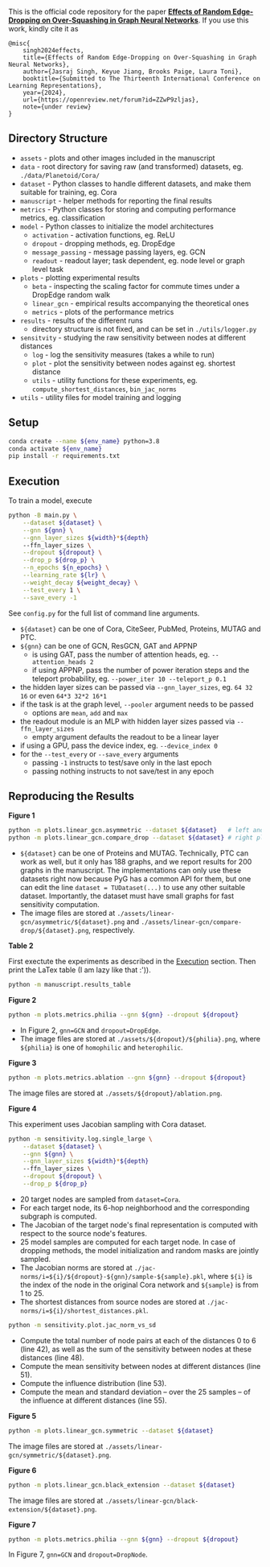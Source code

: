 This is the official code repository for the paper [**Effects of Random Edge-Dropping on Over-Squashing in Graph Neural Networks**](https://openreview.net/forum?id=ZZwP9zljas). If you use this work, kindly cite it as

```
@misc{
    singh2024effects,
    title={Effects of Random Edge-Dropping on Over-Squashing in Graph Neural Networks},
    author={Jasraj Singh, Keyue Jiang, Brooks Paige, Laura Toni},
    booktitle={Submitted to The Thirteenth International Conference on Learning Representations},
    year={2024},
    url={https://openreview.net/forum?id=ZZwP9zljas},
    note={under review}
}
```

## Directory Structure

- `assets` - plots and other images included in the manuscript
- `data` - root directory for saving raw (and transformed) datasets, eg. `./data/Planetoid/Cora/`
- `dataset` - Python classes to handle different datasets, and make them suitable for training, eg. Cora
- `manuscript` - helper methods for reporting the final results
- `metrics` - Python classes for storing and computing performance metrics, eg. classification
- `model` - Python classes to initialize the model architectures
    - `activation` - activation functions, eg. ReLU
    - `dropout` - dropping methods, eg. DropEdge
    - `message_passing` - message passing layers, eg. GCN
    - `readout` - readout layer; task dependent, eg. node level or graph level task
- `plots` - plotting experimental results
    - `beta` - inspecting the scaling factor for commute times under a DropEdge random walk
    - `linear_gcn` - empirical results accompanying the theoretical ones
    - `metrics` - plots of the performance metrics
- `results` - results of the different runs
    - directory structure is not fixed, and can be set in `./utils/logger.py`
- `sensitvity` - studying the raw sensitivity between nodes at different distances
    - `log` - log the sensitivity measures (takes a while to run)
    - `plot` - plot the sensitivity between nodes against eg. shortest distance
    - `utils` - utility functions for these experiments, eg. `compute_shortest_distances`, `bin_jac_norms`
- `utils` - utility files for model training and logging

## Setup

```bash
conda create --name ${env_name} python=3.8
conda activate ${env_name}
pip install -r requirements.txt
```

## Execution

To train a model, execute
```bash
python -B main.py \
    --dataset ${dataset} \
    --gnn ${gnn} \
    --gnn_layer_sizes ${width}*${depth}
    --ffn_layer_sizes \
    --dropout ${dropout} \
    --drop_p ${drop_p} \
    --n_epochs ${n_epochs} \
    --learning_rate ${lr} \
    --weight_decay ${weight_decay} \
    --test_every 1 \
    --save_every -1
```

See `config.py` for the full list of command line arguments.
- `${dataset}` can be one of Cora, CiteSeer, PubMed, Proteins, MUTAG and PTC.
- `${gnn}` can be one of GCN, ResGCN, GAT and APPNP
    - is using GAT, pass the number of attention heads, eg. `--attention_heads 2`
    - if using APPNP, pass the number of power iteration steps and the teleport probability, eg. `--power_iter 10 --teleport_p 0.1`
- the hidden layer sizes can be passed via `--gnn_layer_sizes`, eg. `64 32 16` or even `64*3 32*2 16*1`
- if the task is at the graph level, `--pooler` argument needs to be passed
    - options are `mean`, `add` and `max`
- the readout module is an MLP with hidden layer sizes passed via `--ffn_layer_sizes`
    - empty argument defaults the readout to be a linear layer
- if using a GPU, pass the device index, eg. `--device_index 0`
- for the `--test_every` or `--save_every` arguments
    - passing `-1` instructs to test/save only in the last epoch
    - passing nothing instructs to not save/test in any epoch

## Reproducing the Results

**Figure 1**

```bash
python -m plots.linear_gcn.asymmetric --dataset ${dataset}   # left and middle plots
python -m plots.linear_gcn.compare_drop --dataset ${dataset} # right plot
```

- `${dataset}` can be one of Proteins and MUTAG. Technically, PTC can work as well, but it only has 188 graphs, and we report results for 200 graphs in the manuscript. The implementations can only use these datasets right now because PyG has a common API for them, but one can edit the line `dataset = TUDataset(...)` to use any other suitable dataset. Importantly, the dataset must have small graphs for fast sensitivity computation.
- The image files are stored at `./assets/linear-gcn/asymmetric/${dataset}.png` and `./assets/linear-gcn/compare-drop/${dataset}.png`, respectively.

**Table 2**

First exectute the experiments as described in the [Execution](#execution) section. Then print the LaTex table (I am lazy like that :')).

```bash
python -m manuscript.results_table
```

**Figure 2**

```bash
python -m plots.metrics.philia --gnn ${gnn} --dropout ${dropout}
```

- In Figure 2, `gnn=GCN` and `dropout=DropEdge`.
- The image files are stored at `./assets/${dropout}/${philia}.png`, where `${philia}` is one of `homophilic` and `heterophilic`.

**Figure 3**

```bash
python -m plots.metrics.ablation --gnn ${gnn} --dropout ${dropout}
```

The image files are stored at `./assets/${dropout}/ablation.png`.

**Figure 4**

This experiment uses Jacobian sampling with Cora dataset.

```bash
python -m sensitivity.log.single_large \
    --dataset ${dataset} \
    --gnn ${gnn} \
    --gnn_layer_sizes ${width}*${depth}
    --ffn_layer_sizes \
    --dropout ${dropout} \
    --drop_p ${drop_p}
```

- 20 target nodes are sampled from `dataset=Cora`.
- For each target node, its 6-hop neighborhood and the corresponding subgraph is computed.
- The Jacobian of the target node's final representation is computed with respect to the source node's features.
- 25 model samples are computed for each target node. In case of dropping methods, the model initialization and random masks are jointly sampled.
- The Jacobian norms are stored at `./jac-norms/i=${i}/${dropout}-${gnn}/sample-${sample}.pkl`, where `${i}` is the index of the node in the original Cora network and `${sample}` is from 1 to 25.
- The shortest distances from source nodes are stored at `./jac-norms/i=${i}/shortest_distances.pkl`.

```bash
python -m sensitivity.plot.jac_norm_vs_sd
```

- Compute the total number of node pairs at each of the distances 0 to 6 (line 42), as well as the sum of the sensitivity between nodes at these distances (line 48).
- Compute the mean sensitivity between nodes at different distances (line 51).
- Compute the influence distribution (line 53).
- Compute the mean and standard deviation &ndash; over the 25 samples &ndash; of the influence at different distances (line 55).

**Figure 5**

```bash
python -m plots.linear_gcn.symmetric --dataset ${dataset}
```

The image files are stored at `./assets/linear-gcn/symmetric/${dataset}.png`.

**Figure 6**

```bash
python -m plots.linear_gcn.black_extension --dataset ${dataset}
```

The image files are stored at `./assets/linear-gcn/black-extension/${dataset}.png`.

**Figure 7**

```bash
python -m plots.metrics.philia --gnn ${gnn} --dropout ${dropout}
```

In Figure 7, `gnn=GCN` and `dropout=DropNode`.
